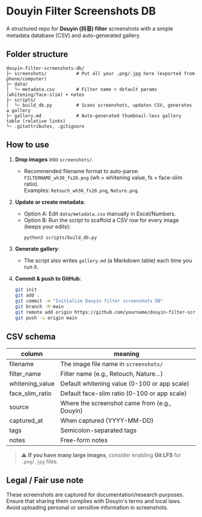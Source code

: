 # Douyin Filter Screenshots DB

A structured repo for **Douyin (抖音) filter** screenshots with a simple metadata database (CSV) and auto-generated gallery.

## Folder structure

```
douyin-filter-screenshots-db/
├─ screenshots/           # Put all your .png/.jpg here (exported from phone/computer)
├─ data/
│  └─ metadata.csv        # Filter name + default params (whitening/face-slim) + notes
├─ scripts/
│  └─ build_db.py         # Scans screenshots, updates CSV, generates a gallery
├─ gallery.md             # Auto-generated thumbnail-less gallery table (relative links)
└─ .gitattributes, .gitignore
```

## How to use

1. **Drop images** into `screenshots/`.  
   - Recommended filename format to auto-parse:  
     `FILTERNAME_wh30_fs20.png` (wh = whitening value, fs = face-slim ratio).  
     Examples: `Retouch_wh30_fs20.png`, `Nature.png`.

2. **Update or create metadata**:
   - Option A: Edit `data/metadata.csv` manually in Excel/Numbers.
   - Option B: Run the script to scaffold a CSV row for every image (keeps your edits):
     ```bash
     python3 scripts/build_db.py
     ```

3. **Generate gallery**:
   - The script also writes `gallery.md` (a Markdown table) each time you run it.

4. **Commit & push to GitHub**:
   ```bash
   git init
   git add .
   git commit -m "Initialize Douyin filter screenshots DB"
   git branch -M main
   git remote add origin https://github.com/yourname/douyin-filter-screenshots-db.git
   git push -u origin main
   ```

## CSV schema

| column            | meaning                                      |
|-------------------|----------------------------------------------|
| filename          | The image file name in `screenshots/`        |
| filter_name       | Filter name (e.g., Retouch, Nature…)         |
| whitening_value   | Default whitening value (0-100 or app scale) |
| face_slim_ratio   | Default face-slim ratio (0-100 or app scale) |
| source            | Where the screenshot came from (e.g., Douyin)|
| captured_at       | When captured (YYYY-MM-DD)                   |
| tags              | Semicolon-separated tags                     |
| notes             | Free-form notes                              |

> ⚠️ **If you have many large images**, consider enabling **Git LFS** for `.png`/`.jpg` files.

## Legal / Fair use note

These screenshots are captured for documentation/research purposes. Ensure that sharing them complies with Douyin's terms and local laws. Avoid uploading personal or sensitive information in screenshots.

